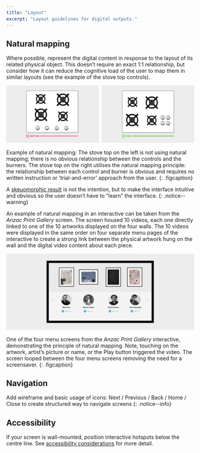 ```yaml
---
title: "Layout"
excerpt: "Layout guidelines for digital outputs."
---
```


## Natural mapping

Where possible, represent the digital content in response to the layout of its related physical object. This doesn’t require an exact 1:1 relationship, but consider how it can reduce the cognitive load of the user to map them in similar layouts (see the example of the stove top controls).

![Natural mapping example](/images/mapping-stoves.png)

Example of natural mapping: The stove top on the left is not using natural mapping; there is no obvious relationship between the controls and the burners. The stove top on the right utilises the natural mapping principle: the relationship between each control and burner is obvious and requires no written instruction or ‘trial-and-error’ approach from the user.
{: .figcaption}

A [skeuomorphic result](https://en.wikipedia.org/wiki/Skeuomorph) is not the intention, but to make the interface intuitive and obvious so the user doesn’t have to “learn” the interface.
{: .notice--warning}

An example of natural mapping in an interactive can be taken from the _Anzac Print Gallery_ screen. The screen housed 10 videos, each one directly linked to one of the 10 artworks displayed on the four walls. The 10 videos were displayed in the same order on four separate menu pages of the interactive to create a strong link between the physical artwork hung on the wall and the digital video content about each piece.

![A menu page from the Anzac Print Gallery interactive screen](/images/anzac-print-gallery-screen.png)

One of the four menu screens from the _Anzac Print Gallery_ interactive, demonstrating the principle of natural mapping. Note, touching on the artwork, artist’s picture or name, or the Play button triggered the video. The screen looped between the four menu screens removing the need for a screensaver.
{: .figcaption}

## Navigation

Add wireframe and basic usage of icons: Next / Previous / Back / Home / Close to create structured way to navigate screens
{: .notice--info}

## Accessibility

If your screen is wall-mounted, position interactive hotspots below the centre line. See [accessibility considerations](/_pages/foundations/accessibility/) for more detail.